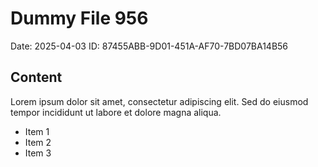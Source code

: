 # Dummy File 956

Date: 2025-04-03
ID: 87455ABB-9D01-451A-AF70-7BD07BA14B56

## Content

Lorem ipsum dolor sit amet, consectetur adipiscing elit.
Sed do eiusmod tempor incididunt ut labore et dolore magna aliqua.

* Item 1
* Item 2
* Item 3

